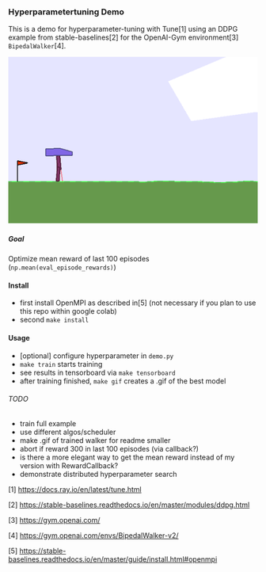 ### Hyperparametertuning Demo

This is a demo for hyperparameter-tuning with Tune[1] using an DDPG example from stable-baselines[2] for the OpenAI-Gym environment[3] `BipedalWalker`[4]. 

![](assets/best_model.gif)
##### Goal
Optimize mean reward of last 100 episodes (`np.mean(eval_episode_rewards)`)

#### Install
- first install OpenMPI as described in[5] (not necessary if you plan to use this repo within google colab)
- second `make install`

#### Usage
- [optional] configure hyperparameter in `demo.py`
- `make train` starts training
- see results in tensorboard via `make tensorboard`
- after training finished, `make gif` creates a .gif of the best model

###### TODO
- train full example
- use different algos/scheduler
- make .gif of trained walker for readme smaller
- abort if reward 300 in last 100 episodes (via callback?)
- is there a more elegant way to get the mean reward instead of my version with RewardCallback?
- demonstrate distributed hyperparameter search

[1] https://docs.ray.io/en/latest/tune.html

[2] https://stable-baselines.readthedocs.io/en/master/modules/ddpg.html

[3] https://gym.openai.com/

[4] https://gym.openai.com/envs/BipedalWalker-v2/

[5] https://stable-baselines.readthedocs.io/en/master/guide/install.html#openmpi